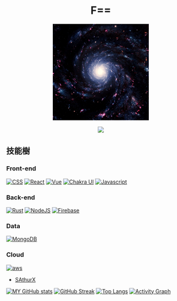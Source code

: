 <h1 align="center">
  F==
</h1>
<p align="center">
  <img src="img/uni.gif" width="256" alt="Block Hole"/>
</p>

<p align="center">
  <a href="mailto:sxa05z@gmail.com">
    <img src="https://img.shields.io/badge/Gmail-D14836?style=for-the-badge&logo=gmail&logoColor=white">
  </a>
</p>

## 技能樹

### Front-end

[![CSS](https://img.shields.io/badge/CSS3-1572B6?style=for-the-badge&logo=css3&logoColor=white)](#)
[![React](https://img.shields.io/badge/React-20232A?style=for-the-badge&logo=react&logoColor=61DAFB)](#)
[![Vue](https://img.shields.io/badge/Vue.js-35495E?style=for-the-badge&logo=vuedotjs&logoColor=4FC08D)](#)
[![Chakra UI](https://img.shields.io/badge/Chakra--UI-319795?style=for-the-badge&logo=chakra-ui&logoColor=white)](#)
[![Javascript](https://img.shields.io/badge/JavaScript-323330?style=for-the-badge&logo=javascript&logoColor=F7DF1E)](#)

### Back-end

[![Rust](https://img.shields.io/badge/Rust-black?style=for-the-badge&logo=rust&logoColor=#E57324)](#)
[![NodeJS](https://img.shields.io/badge/Node.js-339933?style=for-the-badge&logo=nodedotjs&logoColor=white)](#)
[![Firebase](https://img.shields.io/badge/firebase-ffca28?style=for-the-badge&logo=firebase&logoColor=black)](#)


### Data

[![MongoDB](https://img.shields.io/badge/MongoDB-4EA94B?style=for-the-badge&logo=mongodb&logoColor=white)](#)

### Cloud

[![aws](https://img.shields.io/badge/Amazon_AWS-FF9900?style=for-the-badge&logo=amazonaws&logoColor=white)](#)


- [SAthurX](www.sarthurx.tk)


[![MY GitHub stats](https://github-readme-stats.vercel.app/api?username=SArthurX&show_icons=true&count_private=true&theme=tokyonight)](https://github.com/SArthurX/github-readme-stats)
[![GitHub Streak](https://streak-stats.demolab.com?user=SArthurX&theme=prussian)](https://git.io/streak-stats)
[![Top Langs](https://github-readme-stats.vercel.app/api/top-langs/?username=SArthurX&theme=tokyonight&layout=compact)](https://github.com/anuraghazra/github-readme-stats)
[![Activity Graph](https://github-readme-activity-graph.cyclic.app/graph?username=SArthurX&theme=react)](https://github.com/SArthurX/github-readme-activity-graph)

<!--
**SArthurX/SArthurX** is a ✨ _special_ ✨ repository because its `README.md` (this file) appears on your GitHub profile.

Here are some ideas to get you started:

- 🔭 I’m currently working on ...
- 🌱 I’m currently learning ...
- 👯 I’m looking to collaborate on ...
- 🤔 I’m looking for help with ...
- 💬 Ask me about ...
- 📫 How to reach me: ...
- 😄 Pronouns: ...
- ⚡ Fun fact: ...
-->
